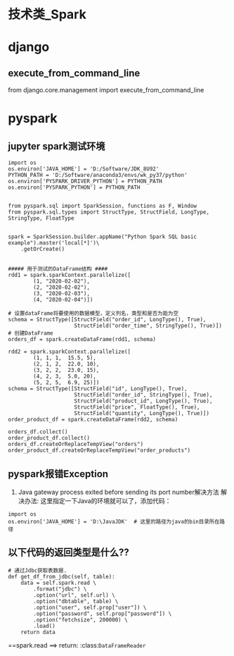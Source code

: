 
# 技术类_Spark

# django
## execute_from_command_line
 from django.core.management import execute_from_command_line
 


# pyspark
## jupyter spark测试环境
```
import os
os.environ['JAVA_HOME'] = 'D:/Software/JDK_8U92'
PYTHON_PATH = 'D:/Software/anaconda3/envs/wk_py37/python'
os.environ['PYSPARK_DRIVER_PYTHON'] = PYTHON_PATH
os.environ['PYSPARK_PYTHON'] = PYTHON_PATH


from pyspark.sql import SparkSession, functions as F, Window
from pyspark.sql.types import StructType, StructField, LongType, StringType, FloatType


spark = SparkSession.builder.appName("Python Spark SQL basic example").master('local[*]')\
    .getOrCreate()


##### 用于测试的DataFrame结构 ####
rdd1 = spark.sparkContext.parallelize([
        (1, "2020-02-02"),
        (2, "2020-02-02"),
        (3, "2020-02-03"), 
        (4, "2020-02-04")])
 
# 设置dataFrame将要使用的数据模型，定义列名，类型和是否为能为空
schema = StructType([StructField("order_id", LongType(), True),
                     StructField("order_time", StringType(), True)])
# 创建DataFrame
orders_df = spark.createDataFrame(rdd1, schema)

rdd2 = spark.sparkContext.parallelize([
        (1, 1, 1,  15.5, 5),
        (2, 1, 2,  22.0, 10),
        (3, 2, 2,  23.0, 15), 
        (4, 2, 3,  5.0, 20),
        (5, 2, 5,  6.9, 25)])
schema = StructType([StructField("id", LongType(), True),
                     StructField("order_id", StringType(), True),
                     StructField("product_id", LongType(), True),
                     StructField("price", FloatType(), True),
                     StructField("quantity", LongType(), True)])
order_product_df = spark.createDataFrame(rdd2, schema)

orders_df.collect()
order_product_df.collect()
orders_df.createOrReplaceTempView("orders")
order_product_df.createOrReplaceTempView("order_products")
```

## pyspark报错Exception
1. Java gateway process exited before sending its port number解决方法
解决办法:
    这里指定一下Java的环境就可以了，添加代码：
 ```
import os
os.environ['JAVA_HOME'] = 'D:\JavaJDK'  # 这里的路径为java的bin目录所在路径
```

## 以下代码的返回类型是什么??
```
# 通过Jdbc获取表数据. 
def get_df_from_jdbc(self, table):
	data = self.spark.read \
		.format("jdbc") \
		.option("url", self.url) \
		.option("dbtable", table) \
		.option("user", self.prop["user"]) \
		.option("password", self.prop["password"]) \
		.option("fetchsize", 200000) \
		.load()
	return data
```
==spark.read  ==> return: :class:`DataFrameReader`


